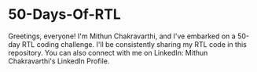 # 50-Days-Of-RTL
Greetings, everyone! I'm Mithun Chakravarthi, and I've embarked on a 50-day RTL coding challenge. I'll be consistently sharing my RTL code in this repository.  You can also connect with me on LinkedIn: Mithun Chakravarthi's LinkedIn Profile.
